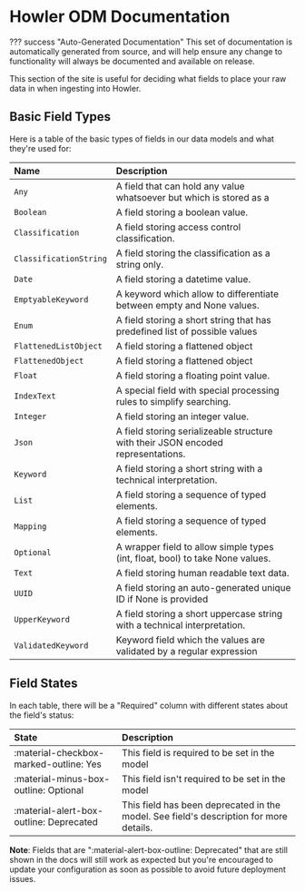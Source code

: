 # Howler ODM Documentation

??? success "Auto-Generated Documentation"
    This set of documentation is automatically generated from source, and will help ensure any change to functionality will always be documented and available on release.

This section of the site is useful for deciding what fields to place your raw data in when ingesting into Howler.

## Basic Field Types

Here is a table of the basic types of fields in our data models and what they're used for:

|Name|Description|
|:---|:----------|
| `Any` | A field that can hold any value whatsoever but which is stored as a |
| `Boolean` | A field storing a boolean value. |
| `Classification` | A field storing access control classification. |
| `ClassificationString` | A field storing the classification as a string only. |
| `Date` | A field storing a datetime value. |
| `EmptyableKeyword` | A keyword which allow to differentiate between empty and None values. |
| `Enum` | A field storing a short string that has predefined list of possible values |
| `FlattenedListObject` | A field storing a flattened object |
| `FlattenedObject` | A field storing a flattened object |
| `Float` | A field storing a floating point value. |
| `IndexText` | A special field with special processing rules to simplify searching. |
| `Integer` | A field storing an integer value. |
| `Json` | A field storing serializeable structure with their JSON encoded representations. |
| `Keyword` | A field storing a short string with a technical interpretation. |
| `List` | A field storing a sequence of typed elements. |
| `Mapping` | A field storing a sequence of typed elements. |
| `Optional` | A wrapper field to allow simple types (int, float, bool) to take None values. |
| `Text` | A field storing human readable text data. |
| `UUID` | A field storing an auto-generated unique ID if None is provided |
| `UpperKeyword` | A field storing a short uppercase string with a technical interpretation. |
| `ValidatedKeyword` | Keyword field which the values are validated by a regular expression |

## Field States

In each table, there will be a "Required" column with different states about the field's status:

|State|Description|
|:---|:----------|
|:material-checkbox-marked-outline: Yes|This field is required to be set in the model|
|:material-minus-box-outline: Optional|This field isn't required to be set in the model|
|:material-alert-box-outline: Deprecated|This field has been deprecated in the model. See field's description for more details.|

__Note__: Fields that are ":material-alert-box-outline: Deprecated" that are still shown in the docs will still work as expected but you're encouraged to update your configuration as soon as possible to avoid future deployment issues.